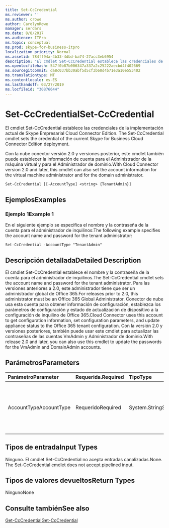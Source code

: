 ```yaml
---
title: Set-CcCredential
ms.reviewer: ''
ms.author: crowe
author: CarolynRowe
manager: serdars
ms.date: 8/8/2017
ms.audience: ITPro
ms.topic: conceptual
ms.prod: skype-for-business-itpro
localization_priority: Normal
ms.assetid: 784ff94a-4b33-4dbd-ba74-27acc3eb6954
description: 'El cmdlet Set-CcCredential establece las credenciales de la implementación actual de Skype Empresarial Cloud Connector Edition. '
ms.openlocfilehash: 547f0b87b006347a337a2c25222aecbd4f402669
ms.sourcegitcommit: da8c037bb30abf5d5cf3b60d4b71e3a10e553402
ms.translationtype: MT
ms.contentlocale: es-ES
ms.lasthandoff: 03/27/2019
ms.locfileid: "30876644"
---
```

# <a name="set-cccredential"></a><span data-ttu-id="d9310-103">Set-CcCredential</span><span class="sxs-lookup"><span data-stu-id="d9310-103">Set-CcCredential</span></span>
 
<span data-ttu-id="d9310-104">El cmdlet Set-CcCredential establece las credenciales de la implementación actual de Skype Empresarial Cloud Connector Edition. </span><span class="sxs-lookup"><span data-stu-id="d9310-104">The Set-CcCredential cmdlet sets the credential of the current Skype for Business Cloud Connector Edition deployment.</span></span> 
  
<span data-ttu-id="d9310-105">Con la nube conector versión 2.0 y versiones posterior, este cmdlet también puede establecer la información de cuenta para el Administrador de la máquina virtual y para el Administrador de dominio.</span><span class="sxs-lookup"><span data-stu-id="d9310-105">With Cloud Connector version 2.0 and later, this cmdlet can also set the account information for the virtual machine administrator and for the domain administrator.</span></span>
  
```
Set-CcCredential [[-AccountType] <string> {TenantAdmin}]
```

## <a name="examples"></a><span data-ttu-id="d9310-106">Ejemplos</span><span class="sxs-lookup"><span data-stu-id="d9310-106">Examples</span></span>
<span data-ttu-id="d9310-107"><a name="Examples"> </a></span><span class="sxs-lookup"><span data-stu-id="d9310-107"></span></span>

### <a name="example-1"></a><span data-ttu-id="d9310-108">Ejemplo 1</span><span class="sxs-lookup"><span data-stu-id="d9310-108">Example 1</span></span>

<span data-ttu-id="d9310-109">En el siguiente ejemplo se especifica el nombre y la contraseña de la cuenta para el administrador de inquilinos:</span><span class="sxs-lookup"><span data-stu-id="d9310-109">The following example specifies the account name and password for the tenant administrator:</span></span>
  
```
Set-CcCredential -AccountType "TenantAdmin"
```

## <a name="detailed-description"></a><span data-ttu-id="d9310-110">Descripción detallada</span><span class="sxs-lookup"><span data-stu-id="d9310-110">Detailed Description</span></span>
<span data-ttu-id="d9310-111"><a name="DetailedDescription"> </a></span><span class="sxs-lookup"><span data-stu-id="d9310-111"></span></span>

<span data-ttu-id="d9310-112">El cmdlet Set-CcCredential establece el nombre y la contraseña de la cuenta para el administrador de inquilinos.</span><span class="sxs-lookup"><span data-stu-id="d9310-112">The Set-CcCredential cmdlet sets the account name and password for the tenant administrator.</span></span> <span data-ttu-id="d9310-113">Para las versiones anteriores a 2.0, este administrador tiene que ser un administrador global de Office 365.</span><span class="sxs-lookup"><span data-stu-id="d9310-113">For releases prior to 2.0, this administrator must be an Office 365 Global Administrator.</span></span> <span data-ttu-id="d9310-114">Conector de nube usa esta cuenta para obtener información de configuración, establezca los parámetros de configuración y estado de actualización de dispositivo a la configuración de inquilino de Office 365.</span><span class="sxs-lookup"><span data-stu-id="d9310-114">Cloud Connector uses this account to get configuration information, set configuration parameters, and update appliance status to the Office 365 tenant configuration.</span></span> <span data-ttu-id="d9310-115">Con la versión 2.0 y versiones posteriores, también puede usar este cmdlet para actualizar las contraseñas de las cuentas VmAdmin y Administrador de dominio.</span><span class="sxs-lookup"><span data-stu-id="d9310-115">With release 2.0 and later, you can also use this cmdlet to update the passwords for the VmAdmin and DomainAdmin accounts.</span></span>
  
## <a name="parameters"></a><span data-ttu-id="d9310-116">Parámetros</span><span class="sxs-lookup"><span data-stu-id="d9310-116">Parameters</span></span>
<span data-ttu-id="d9310-117"><a name="DetailedDescription"> </a></span><span class="sxs-lookup"><span data-stu-id="d9310-117"></span></span>

|<span data-ttu-id="d9310-118">**Parámetro**</span><span class="sxs-lookup"><span data-stu-id="d9310-118">**Parameter**</span></span>|<span data-ttu-id="d9310-119">**Requerida.**</span><span class="sxs-lookup"><span data-stu-id="d9310-119">**Required**</span></span>|<span data-ttu-id="d9310-120">**Tipo**</span><span class="sxs-lookup"><span data-stu-id="d9310-120">**Type**</span></span>|<span data-ttu-id="d9310-121">**Descripción**</span><span class="sxs-lookup"><span data-stu-id="d9310-121">**Description**</span></span>|
|:-----|:-----|:-----|:-----|
| <span data-ttu-id="d9310-122">AccountType</span><span class="sxs-lookup"><span data-stu-id="d9310-122">AccountType</span></span> <br/> | <span data-ttu-id="d9310-123">Requerido</span><span class="sxs-lookup"><span data-stu-id="d9310-123">Required</span></span> <br/> |<span data-ttu-id="d9310-124">System.String</span><span class="sxs-lookup"><span data-stu-id="d9310-124">System.String</span></span>  <br/> | <span data-ttu-id="d9310-125"> El valor del parámetro debe ser "TenantAdmin", "VmAdmin" o "DomainAdmin".</span><span class="sxs-lookup"><span data-stu-id="d9310-125">Parameter value must be "TenantAdmin", "VmAdmin", or "DomainAdmin".</span></span> <br/> |
   
## <a name="input-types"></a><span data-ttu-id="d9310-126">Tipos de entrada</span><span class="sxs-lookup"><span data-stu-id="d9310-126">Input Types</span></span>
<span data-ttu-id="d9310-127"><a name="InputTypes"> </a></span><span class="sxs-lookup"><span data-stu-id="d9310-127"></span></span>

<span data-ttu-id="d9310-p102">Ninguno. El cmdlet Set-CcCredential no acepta entradas canalizadas.</span><span class="sxs-lookup"><span data-stu-id="d9310-p102">None. The Set-CcCredential cmdlet does not accept pipelined input.</span></span>
  
## <a name="return-types"></a><span data-ttu-id="d9310-130">Tipos de valores devueltos</span><span class="sxs-lookup"><span data-stu-id="d9310-130">Return Types</span></span>
<span data-ttu-id="d9310-131"><a name="ReturnTypes"> </a></span><span class="sxs-lookup"><span data-stu-id="d9310-131"></span></span>

<span data-ttu-id="d9310-132">Ninguno</span><span class="sxs-lookup"><span data-stu-id="d9310-132">None</span></span>
  
## <a name="see-also"></a><span data-ttu-id="d9310-133">Consulte también</span><span class="sxs-lookup"><span data-stu-id="d9310-133">See also</span></span>
<span data-ttu-id="d9310-134"><a name="ReturnTypes"> </a></span><span class="sxs-lookup"><span data-stu-id="d9310-134"></span></span>

[<span data-ttu-id="d9310-135">Get-CcCredential</span><span class="sxs-lookup"><span data-stu-id="d9310-135">Get-CcCredential</span></span>](get-cccredential.md)
  

